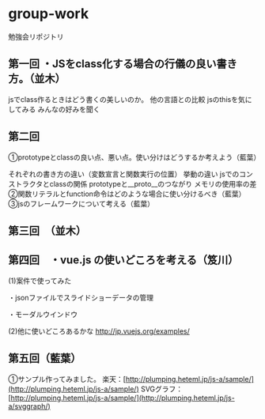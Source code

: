 # group-work
勉強会リポジトリ


## 第一回 ・JSをclass化する場合の行儀の良い書き方。（並木）
jsでclass作るときはどう書くの美しいのか。
他の言語との比較
jsのthisを気にしてみる
みんなの好みを聞く

## 第二回

①prototypeとclassの良い点、悪い点。使い分けはどうするか考えよう（藍葉）

それぞれの書き方の違い（変数宣言と関数実行の位置）
挙動の違い
jsでのコンストラクタとclassの関係
prototypeと__proto__のつながり
メモリの使用率の差
②関数リテラルとfunction命令はどのような場合に使い分けるべき（藍葉）
③jsのフレームワークについて考える（藍葉）

## 第三回　（並木）


## 第四回　・vue.js の使いどころを考える（笈川）
(1)案件で使ってみた

・jsonファイルでスライドショーデータの管理

・モーダルウインドウ


(2)他に使いどころあるかな
http://jp.vuejs.org/examples/


## 第五回（藍葉）
①サンプル作ってみました。
楽天：[http://plumping.heteml.jp/js-a/sample/](http://plumping.heteml.jp/js-a/sample/)
SVGグラフ：[http://plumping.heteml.jp/js-a/sample/](http://plumping.heteml.jp/js-a/svggraph/)



